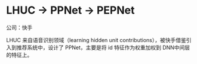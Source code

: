 # LHUC -> PPNet -> PEPNet

公司：快手

LHUC 来自语音识别领域（learning hidden unit contributions），被快手借鉴引入到推荐系统中，设计了 PPNet，主要是将 id 特征作为权重加权到 DNN中间层的特征上。
